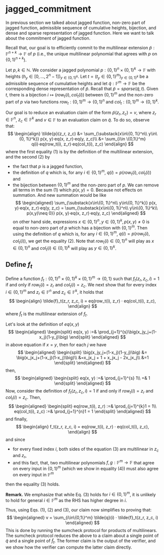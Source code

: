 # jagged_commitment
In previous section we talked about jagged function, non-zero part of jagged function, admissible sequence of cumulative heights, bijection, and dense and sparse representation of jagged function. Here we want to talk about the commitment of jagged function.

Recall that, our goal is to efficiently commit to the multilinear extension $\tilde{p} : \mathbb{F}^{n+k} \rightarrow \mathbb{F}$ of $p$ (i.e., the unique multilinear polynomial that agrees with $p$ on $\{0, 1\}^{n+k}$).

Let $p, k\in\mathbb{N}$. We consider a jagged polynomial $p : \{0, 1\}^n\times\{0, 1\}^k\rightarrow\mathbb{F}$ with heights $\big(h_y\in[0,\dots, 2^n − 1]\big)_{y\in\{0,1\}^k}$. Let $t = \big(t_y \in \{0, 1\}^m\big)_{y\in\{0,1\}^k}$ be a admissible sequence of cumulative heights and let $\tilde{q} : \mathbb{F}^m \rightarrow \mathbb{F}$ be the corresponding dense representation of $\tilde{p}$. Recall that $\tilde{p} = sparse(\tilde{q}, t)$. Given $t$, there is a bijection $i \mapsto (row_t(i), col_t(i))$ between $\{0, 1\}^m$ and the non-zero part of $p$ via two functions $row_t : \{0, 1\}^m\rightarrow \{0, 1\}^n$ and $col_t : \{0, 1\}^m \rightarrow \{0, 1\}^k$.

Our goal is to reduce an evaluation claim of the form $\tilde{p}(z_r, z_c) = v$, where $z_r \in \mathbb{F}^n$, $z_c \in \mathbb{F}^k$ and $v \in \mathbb{F}$ to an evaluation claim on $\tilde{q}$. To do so, observe that:
$$
\begin{align}
    \tilde{p}(z_r, z_c) &= \sum_{\substack{x\in\{0, 1\}^n\\ y\in\{0, 1\}^k}} p(x, y)·eq(x, z_r)·eq(y, z_c)\\
    &= \sum_{i\in \{0,1\}^m} q(i)·eq(row_t(i), z_r)·eq(col_t(i), z_c)
\end{align}
$$
where the first equality (1) is by the definition of the multilinear extension, and the second (2) by
- the fact that $p$ is a jagged function,
- the definition of $q$ which is, for any $i\in \{0,1\}^m$, $q(i) = p(row_t(i), col_t(i))$ and 
- the bijection between $\{0, 1\}^m$ and the non-zero part of $p$.
We can remove all terms in the sum (1) which $p(x, y) = 0$. Because not effects on summation. And new summation would be like
$$
\begin{aligned}
    \sum_{\substack{x\in\{0, 1\}^n\\ y\in\{0, 1\}^k}} p(x, y)·eq(x, z_r)·eq(y, z_c) = \sum_{\substack{x\in\{0, 1\}^n\\ y\in\{0, 1\}^k\\ p(x,y)\neq 0}} p(x, y)·eq(x, z_r)·eq(y, z_c)
\end{aligned}
$$
on other hand side, expressions $x\in\{0, 1\}^n, y\in\{0, 1\}^k, p(x,y)\neq 0$ is equal to non-zero part of $p$ which has a bijection with $\{0,1\}^m$. Then using the definition of $q$ which is, for any $i\in \{0,1\}^m$, $q(i) = p(row_t(i), col_t(i))$, we get the equality (2). Note that $row_t(i)\in\{0,1\}^n$ will play as $x\in\{0, 1\}^n$ and $col_t(i)\in\{0, 1\}^k$ will play as $y\in\{0, 1\}^k$.

## Define $f_t$
Define a function $f_t : \{0, 1\}^n \times \{0, 1\}^k \times \{0, 1\}^m \rightarrow \{0, 1\}$ such that $f_t(z_r, z_c, i) = 1$ if and only if $row_t(i) = z_r$ and $col_t(i) = z_c$. We next show that for every index $i \in \{0, 1\}^m$ and $z_r \in \mathbb{F}^n$ and $z_c \in \mathbb{F}^k$, it holds that
$$
\begin{align}
    \tilde{f}_t(z_r, z_c, i) = eq(row_t(i), z_r) · eq(col_t(i), z_c),
\end{align}
$$
where $\tilde{f}_t$ is the multilinear extension of $f_t$.

Let's look at the definition of $eq(x, y)$
$$
\begin{aligned}
\begin{split}
eq(x, y) :=& \prod_{j=1}^{s}\big(x_jy_j+(1-x_j)(1-y_j)\big)
\end{split}
\end{aligned}
$$
in above equation if $x = y$, then for each $j$ we have
$$
\begin{aligned}
\begin{split}
\big(x_jy_j+(1-x_j)(1-y_j)\big) &= \big(x_jx_j+(1-x_j)(1-x_j)\big)\\
&=x_jx_j + 1 + x_jx_j - 2x_jx_j\\
&=1
\end{split}
\end{aligned}
$$
then,
$$
\begin{aligned}
\begin{split}
eq(x, y) :=& \prod_{j=1}^{s} 1\\
=& 1
\end{split}
\end{aligned}
$$
Now, consider the definition of $f_t(z_r, z_c, i) = 1$ if and only if $row_t(i) = z_r$ and $col_t(i) = z_c$. Then,
$$
\begin{aligned}
\begin{split}
eq(row_t(i), z_r) :=& \prod_{j=1}^{k}1 = 1\\
eq(col_t(i), z_c) :=& \prod_{j=1}^{n}1 = 1
\end{split}
\end{aligned}
$$
and finally,
$$
\begin{align}
    f_t(z_r, z_c, i) = eq(row_t(i), z_r) · eq(col_t(i), z_c),
\end{align}
$$
and since 
- for every fixed index $i$, both sides of the equation (3) are multilinear in $z_c$ and $z_r$,
- and this fact, that, two multilinear polynomials 
$f, g : \mathbb{F}^m \rightarrow \mathbb{F}$ that agree on every input in $\{0, 1\}^m$ (which we show in equality (4)) must also agree on every input in $\mathbb{F}^m$

then the equality (3) holds.

**Remark.** We emphasize that while Eq. (3) holds for $i \in \{0, 1\}^m$, it is unlikely to hold for general $i \in \mathbb{F}^m$ as the RHS has higher degree in $i$.

Thus, using Eqs. (1), (2) and (3), our claim now simplifies to proving that:
$$
\begin{aligned}
    v = \sum_{i\in\{0,1\}^m} \tilde{q}(i) · \tilde{f}_t(z_r, z_c, i)
\end{aligned}
$$
This is done by running the sumcheck protocol for products of multilinears. The sumcheck protocol reduces the above to a claim about a single point of $\tilde{q}$ and a single point of $\tilde{f}_t$.
The former claim is the output of the verifier, and we show how the verifier can compute the latter claim directly.